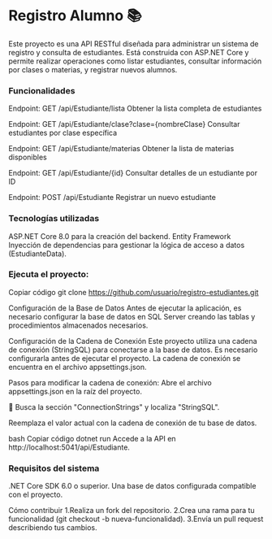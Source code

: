 # Registro Alumno 📚

Este proyecto es una API RESTful diseñada para administrar un sistema de registro y consulta de estudiantes. 
Está construida con ASP.NET Core y permite realizar operaciones como listar estudiantes, 
consultar información por clases o materias, y registrar nuevos alumnos.


### Funcionalidades



Endpoint: GET /api/Estudiante/lista
Obtener la lista completa de estudiantes

Endpoint: GET /api/Estudiante/clase?clase={nombreClase}
Consultar estudiantes por clase específica

Endpoint: GET /api/Estudiante/materias
Obtener la lista de materias disponibles

Endpoint: GET /api/Estudiante/{id}
Consultar detalles de un estudiante por ID

Endpoint: POST /api/Estudiante
Registrar un nuevo estudiante


### Tecnologías utilizadas
ASP.NET Core 8.0 para la creación del backend.
Entity Framework
Inyección de dependencias para gestionar la lógica de acceso a datos (EstudianteData).


### Ejecuta el proyecto:

Copiar código
git clone https://github.com/usuario/registro-estudiantes.git

Configuración de la Base de Datos
Antes de ejecutar la aplicación, es necesario configurar la base de datos en SQL Server creando las tablas y procedimientos almacenados necesarios.

Configuración de la Cadena de Conexión
Este proyecto utiliza una cadena de conexión (StringSQL) para conectarse a la base de datos. Es necesario configurarla antes de ejecutar el proyecto. La cadena de conexión se encuentra en el archivo appsettings.json.

Pasos para modificar la cadena de conexión:
Abre el archivo appsettings.json en la raíz del proyecto.

👀 Busca la sección "ConnectionStrings" y localiza "StringSQL".

Reemplaza el valor actual con la cadena de conexión de tu base de datos.

bash
Copiar código
dotnet run
Accede a la API en http://localhost:5041/api/Estudiante.

### Requisitos del sistema
.NET Core SDK 6.0 o superior.
Una base de datos configurada compatible con el proyecto.

Cómo contribuir
1.Realiza un fork del repositorio.
2.Crea una rama para tu funcionalidad (git checkout -b nueva-funcionalidad).
3.Envía un pull request describiendo tus cambios.
